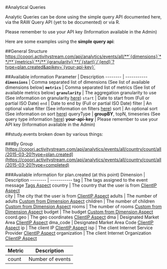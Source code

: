 #Analytical Queries

Analytic Queries can be done using the simple query API documented here, via the RAW Query API (yet to be documented) or via R.

Please remember to use your API key (Information available in the Admin)


Here are some examples using the **simple query api**:

##General Structure
https://cooori.activitystream.com/api/analytics/events/all/**`{dimensions}`**/**`{metrics}`**/**`{granularity}`**/`{start}`/`{end}`?type=plan.created&apikey=`{your-api-key}`

##Available information
Parameter | Description
-------- | -----------
**`dimensions`** | Comma separated list of dimensions (See list of available dimensions below) 
**`metrics`** | Comma separated list of metrics (See list of available metrics below) 
**`granularity`** | The aggregation granularity to use (See information on granularity [here](/analytics.html#analytic-queries))
`start` | Date to start from (Full or partial ISO Date) 
`end` | Date to end by (Full or partial ISO Date)
filter | An optional value filter (See information on filters [here](/analytics.html#analytic-queries))
sort | An optional sort (See information on sort [here](/analytics.html#analytic-queries))
queryType | **groupBY**, topN, timeseries (See query type information [here](/analytics.html#query-types))
**your-api-key** | Please remember to use your API key (Information available in the Admin)

##study.events broken down by various things: 

###By Group
[https://cooori.activitystream.com/api/analytics/events/all/country/count/all/2015-03-20?type=plan.created](https://cooori.activitystream.com/api/analytics/events/all/country/count/all/2015-03-20?type=completed)


###Available information for plan.created (at this point)
Dimension | Description
-------- | -----------
tag | The tags assigned to the event message [Tags Aspect](/as-api.html#tags) 
country | The country that the user is from [ClientIP Aspect](/as-api.html#client-ip)  
city | The city that the user is from [ClientIP Aspect](/as-api.html#client-ip) 
adults | The number of adults [Custom from Dimension Aspect](/as-api.html#dimensions-metricsfacts) 
children | The number of children [Custom from Dimension Aspect](/as-api.html#dimensions-metricsfacts) 
rooms | The number of rooms [Custom from Dimension Aspect](/as-api.html#dimensions-metricsfacts) 
budget | The budget [Custom from Dimension Aspect](/as-api.html#dimensions-metricsfacts)
coord.geo | The geo coordinates [ClientIP Aspect](/as-api.html#client-ip)
dma | Designated Market Area [ClientIP Aspect](/as-api.html#client-ip)
dma_code | Designated Market Area Code [ClientIP Aspect](/as-api.html#client-ip)
ip | The client IP [ClientIP Aspect](/as-api.html#client-ip)
isp | The client Internet Service Provider [ClientIP Aspect](/as-api.html#client-ip) 
organization | The client Internet Organization [ClientIP Aspect](/as-api.html#client-ip)

Metric | Description
-------- | -----------
count | Number of events 

